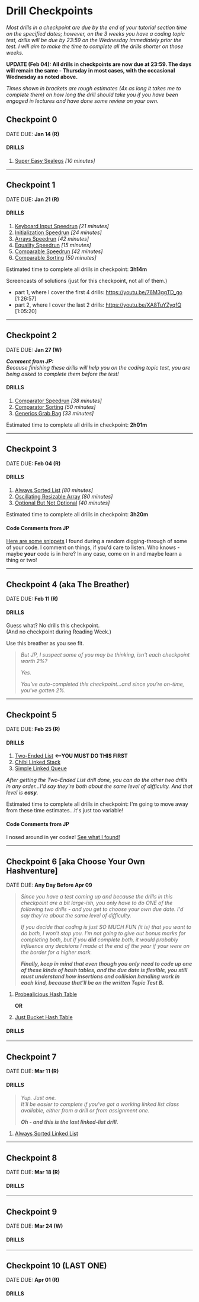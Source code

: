 # Drill Checkpoints

_Most drills in a checkpoint are due by the end of *your* tutorial section time on the specified dates; however, on the 3 weeks you have a coding topic test, drills will be due by 23:59 on the Wednesday immediately prior the test. I will aim to make the time to complete all the drills shorter on those weeks._

**UPDATE (Feb 04): All drills in checkpoints are now due at 23:59. The days will remain the same - Thursday in most cases, with the occasional Wednesday as noted above.**
  
_Times shown in brackets are rough estimates (4x as long it takes me to complete them) on how long the drill should take you if you have been engaged in lectures and have done some review on your own._

## Checkpoint 0

DATE DUE: **Jan 14 (R)**

#### DRILLS

1. [Super Easy Sealegs](https://github.com/MRU-CSIS-2503-202101-001/public-instructions/blob/main/drill-super-easy-sealegs.md) *[10 minutes]*

---

## Checkpoint 1

DATE DUE: **Jan 21 (R)**

#### DRILLS

1. [Keyboard Input Speedrun](https://github.com/MRU-CSIS-2503-202101-001/public-instructions/blob/main/drill-keyboard-input-speedrun.md) *[21 minutes]*
2. [Initialization Speedrun](https://github.com/MRU-CSIS-2503-202101-001/public-instructions/blob/main/drill-initialization-speedrun.md) *[24 minutes]*
3. [Arrays Speedrun](https://github.com/MRU-CSIS-2503-202101-001/public-instructions/blob/main/drill-arrays-speedrun.md) *[42 minutes]*
4. [Equality Speedrun](https://github.com/MRU-CSIS-2503-202101-001/public-instructions/blob/main/drill-equals-speedrun.md) *[15 minutes]*
5. [Comparable Speedrun](https://github.com/MRU-CSIS-2503-202101-001/public-instructions/blob/main/drill-comparable-speedrun.md) *[42 minutes]*
6. [Comparable Sorting](https://github.com/MRU-CSIS-2503-202101-001/public-instructions/blob/main/drill-comparable-sorting.md) *[50 minutes]*

Estimated time to complete all drills in checkpoint: **3h14m**

Screencasts of solutions (just for this checkpoint, not all of them.)

- part 1, where I cover the first 4 drills: https://youtu.be/76M3ggTD_go [1:26:57]
- part 2, where I cover the last 2 drills: https://youtu.be/XA8TuYZyqfQ [1:05:20] 

--- 

## Checkpoint 2

DATE DUE: **Jan 27 (W)**

_**Comment from JP:**   
Because finishing these drills will help you on the coding topic test, you are being asked to complete them before the test!_

#### DRILLS

1. [Comparator Speedrun](https://github.com/MRU-CSIS-2503-202101-001/public-instructions/blob/main/drill-comparator-speedrun.md) *[38 minutes]*
2. [Comparator Sorting](https://github.com/MRU-CSIS-2503-202101-001/public-instructions/blob/main/drill-comparator-sorting.md) _[50 minutes]_
3. [Generics Grab Bag](https://github.com/MRU-CSIS-2503-202101-001/public-instructions/blob/main/drill-generics-grab-bag.md) _[33 minutes]_


Estimated time to complete all drills in checkpoint: **2h01m**

---

## Checkpoint 3

DATE DUE: **Feb 04 (R)**

#### DRILLS

1. [Always Sorted List](https://github.com/MRU-CSIS-2503-202101-001/public-instructions/blob/main/drill-always-sorted-list.md) *[80 minutes]*
2. [Oscillating Resizable Array](https://github.com/MRU-CSIS-2503-202101-001/public-instructions/blob/main/drill-oscillating-resizable-array.md) _[80 minutes]_
3. [Optional But Not Optional](https://github.com/MRU-CSIS-2503-202101-001/public-instructions/blob/main/drill-optional-but-not-optional.md) _[40 minutes]_

Estimated time to complete all drills in checkpoint: **3h20m**

#### Code Comments from JP

[Here are some snippets](code_review_samples/2021-02-06.md) I found during a random digging-through of some of your code. I comment on things, if you'd care to listen. Who knows - maybe **your** code is in here? In any case, come on in and maybe learn a thing or two!

---

## Checkpoint 4 (aka The Breather)

DATE DUE: **Feb 11 (R)**

#### DRILLS

Guess what? No drills this checkpoint.  
(And no checkpoint during Reading Week.)

Use this breather as you see fit.

> _But JP, I suspect some of you may be thinking, isn't each checkpoint worth 2%?_  
> 
> _Yes._  
> 
> _You've auto-completed this checkpoint...and since you're on-time, you've gotten 2%._

---

## Checkpoint 5

DATE DUE: **Feb 25 (R)**

#### DRILLS

1. [Two-Ended List](https://github.com/MRU-CSIS-2503-202101-001/public-instructions/blob/main/drill-two-ended-list.md)  **<--YOU MUST DO THIS FIRST**
2. [Chibi Linked Stack](https://github.com/MRU-CSIS-2503-202101-001/public-instructions/blob/main/drill-chibi-linked-stack.md) 
3. [Simple Linked Queue](https://github.com/MRU-CSIS-2503-202101-001/public-instructions/blob/main/drill-simple-linked-queue.md)

_After getting the Two-Ended List drill done, you can do the other two drills in any order...I'd say they're both about the same level of difficulty. And that level is **easy**._

Estimated time to complete all drills in checkpoint: I'm going to move away from these time estimates...it's just too variable!

#### Code Comments from JP

I nosed around in yer codez! [See what I found!](code_review_samples/2021-2021-03-01.md)

---

## Checkpoint 6 [aka Choose Your Own Hashventure]

DATE DUE: **Any Day Before Apr 09**

> _Since you have a test coming up and because the drills in this checkpoint are a bit large-ish, you only have to do ONE of the following two drills - and you get to choose your own due date. I'd say they're about the same level of difficulty._
>  
> _If you decide that coding is just SO MUCH FUN (it is) that you want to do both, I won't stop you. I'm not going to give out bonus marks for completing both, but if you **did** complete both, it would probably influence any decisions I made at the end of the year if your were on the border for a higher mark._
>
> _**Finally, keep in mind that even though you only need to code up one of these kinds of hash tables, and the due date is flexible, you still must understand how insertions and collision handling work in each kind, because that'll be on the written Topic Test B.**_


1. [Probealicious Hash Table](https://github.com/MRU-CSIS-2503-202101-001/public-instructions/blob/main/drill-probealicious-hash-table.md)  

    **OR**

1. [Just Bucket Hash Table](https://github.com/MRU-CSIS-2503-202101-001/public-instructions/blob/main/drill-just-bucket-hash-table.md) 


#### DRILLS

---

## Checkpoint 7

DATE DUE: **Mar 11 (R)**

#### DRILLS

> _Yup. Just one.   
> It'll be easier to complete if you've got a working linked list class available, either from a drill or from assignment one._
> 
> _**Oh - and this is the last linked-list drill.**_

1. [Always Sorted Linked List](https://github.com/MRU-CSIS-2503-202101-001/public-instructions/blob/main/drill-always-sorted-linked-list.md) 

---

## Checkpoint 8

DATE DUE: **Mar 18 (R)**

#### DRILLS

---

## Checkpoint 9

DATE DUE: **Mar 24 (W)**

#### DRILLS

---

## Checkpoint 10 (LAST ONE)

DATE DUE: **Apr 01 (R)**

#### DRILLS